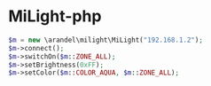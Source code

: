 MiLight-php
==============

```php
$m = new \arandel\milight\MiLight("192.168.1.2");
$m->connect();
$m->switchOn($m::ZONE_ALL);
$m->setBrightness(0xFF);
$m->setColor($m::COLOR_AQUA, $m::ZONE_ALL);
```